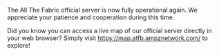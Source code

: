 The All The Fabric official server is now fully operational again. We appreciate your patience and cooperation during this time.

Did you know you can access a live map of our official server directly in your web browser? Simply visit https://map.atfb.ampznetwork.com/ to explore!

